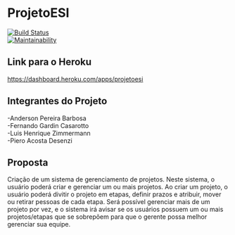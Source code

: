 # ProjetoESI

[![Build Status](https://travis-ci.com/Zimmerr/ProjetoESI.svg?branch=master)](https://travis-ci.com/Zimmerr/ProjetoESI)\
[![Maintainability](https://api.codeclimate.com/v1/badges/002e6204c3ece91011a9/maintainability)](https://codeclimate.com/github/Zimmerr/ProjetoESI/maintainability)

## Link para o Heroku
https://dashboard.heroku.com/apps/projetoesi

## Integrantes do Projeto
-Anderson Pereira Barbosa\
-Fernando Gardin Casarotto\
-Luis Henrique Zimmermann\
-Piero Acosta Desenzi

## Proposta
   Criação de um sistema de gerenciamento de projetos. Neste sistema, o usuário poderá criar e gerenciar um ou mais projetos. Ao criar um projeto, o usuário poderá divitir o projeto em etapas, definir prazos e atribuir, mover ou retirar pessoas de cada etapa. Será possível gerenciar mais de um projeto por vez, e o sistema irá avisar se os usuários possuem um ou mais projetos/etapas que se sobrepõem para que o gerente possa melhor gerenciar sua equipe.
